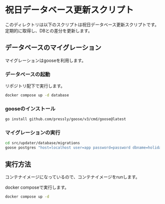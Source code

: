 # 祝日データベース更新スクリプト

このディレクトリは以下のスクリプトは祝日データベース更新スクリプトです。
定期的に取得し、DBとの差分を更新します。

## データベースのマイグレーション

マイグレーションはgooseを利用します。

### データベースの起動

リポジトリ配下で実行します。

```bash
docker compose up -d database 
```

### gooseのインストール

```bash
go install github.com/pressly/goose/v3/cmd/goose@latest
```

### マイグレーションの実行

```bash
cd src/updater/database/migrations
goose postgres "host=localhost user=app password=password dbname=holidays sslmode=disable" up
```

## 実行方法

コンテナイメージになっているので、コンテナイメージをrunします。

docker composeで実行します。

```bash
docker compose up -d
```
